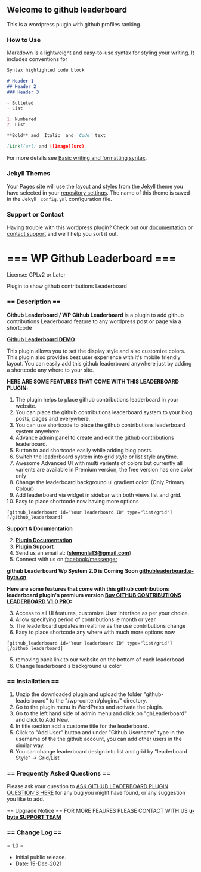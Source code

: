 ## Welcome to github leaderboard

This is a wordpress plugin with github profiles ranking.

### How to Use

Markdown is a lightweight and easy-to-use syntax for styling your writing. It includes conventions for

```markdown
Syntax highlighted code block

# Header 1
## Header 2
### Header 3

- Bulleted
- List

1. Numbered
2. List

**Bold** and _Italic_ and `Code` text

[Link](url) and ![Image](src)
```

For more details see [Basic writing and formatting syntax](https://docs.github.com/en/github/writing-on-github/getting-started-with-writing-and-formatting-on-github/basic-writing-and-formatting-syntax).

### Jekyll Themes

Your Pages site will use the layout and styles from the Jekyll theme you have selected in your [repository settings](https://github.com/SimonAndro/github-contributions-ranking-wordpress-plugin/settings/pages). The name of this theme is saved in the Jekyll `_config.yml` configuration file.

### Support or Contact

Having trouble with this wordpress plugin? Check out our [documentation](https://docs.github.com/categories/github-pages-basics/) or [contact support](https://support.github.com/contact) and we’ll help you sort it out.


# === WP Github Leaderboard  ===
License: GPLv2 or Later

Plugin to show github contributions Leaderboard

### == Description ==
**Github Leaderboard / WP Github Leaderboard**  is a plugin to add github contributions Leaderboard feature to any wordpress post or page via a shortcode

[**Github Leaderboard DEMO**](https://u-byte.cn/plugins/github-leaderboard/v1/demo/)

This plugin allows you to set the display style and also customize colors.
This plugin also provides best user experience with it's mobile friendly layout. You can easily add this github leaderboard anywhere just by adding a shortcode any where to your site.

**HERE ARE SOME FEATURES THAT COME WITH THIS LEADERBOARD PLUGIN:**

1. The plugin helps to place github contributions leaderboard in your website.
1. You can place the github contributions leaderboard system to your blog posts, pages and everywhere.
1. You can use shortcode to place the github contributions leaderboard system anywhere.
1. Advance admin panel to create and edit the github contributions leaderboard.
1. Button to add shortcode easily while adding blog posts.
1. Switch the leaderboard system into grid style or list style anytime.
1. Awesome Advanced UI with multi varients of colors but currently all varients are available in Premium version, the free version has one color only
1. Change the leaderboard background ui gradient color. (Only Primary Colour)
1. Add leaderboard via widget in sidebar with both views list and grid.
1. Easy to place shortcode now having more options 
``` 
[github_leaderboard id="Your leaderboard ID" type="list/grid"][/github_leaderboard] 
```

**Support & Documentation**

2. [**Plugin Documentation**](https://u-byte.cn/plugins/ghleaderboard/v1/demo/documentation/)
2. [**Plugin Support**](https://www.u-byte.cn/)
2. Send us an email at: (**slemonla13@gmail.com**)
2. Connect with us on [facebook/messenger](https://facebook.com/u-byte)

**github Leaderboard Wp System 2.0 is Coming Soon [githubleaderboard.u-byte.cn](https://githubleaderboard.u-byte.cn)**

**Here are some features that come with this github contributions leaderboard plugin's premium version [Buy GITHUB CONTRIBUTIONS LEADERBOARD V1.0 PRO](https://u-byte.cn/product/ghleaderboard-pro/):**

3. Access to all UI features, customize User Interface as per your choice.
3. Allow specifying period of contributions ie  month or year 
3. The leaderboard updates in realtime as the use contributions change
3. Easy to place shortcode any where with much more options now 
```
[github_leaderboard id="Your leaderboard ID" type="list/grid"][/github_leaderboard]
```
5. removing back link to our website on the bottom of each leaderboad
6. Change leaderboard's background ui color

### == Installation ==

1. Unzip the downloaded plugin and upload the folder "github-leaderboard" to the "/wp-content/plugins/" directory.
1. Go to the plugin menu in WordPress and activate the plugin.
1. Go to the left hand side of admin menu and click on "ghLeaderboard" and click to Add New.
1. In title section add a custome title for the leaderboard.
1. Click to "Add User" button and under "Github Username" type in the username of the the github account,  you can add other users in the similar way.
1. You can change leaderboard design into list and grid by "leaderboard Style" -> Grid/List


### == Frequently Asked Questions ==

Please ask your question to [ASK GITHUB LEADERBOARD PLUGIN QUESTION'S HERE](https://u-byte.com/plugins/faq) for any bug you might have found, or any suggestion you like to add.

== Upgrade Notice ==
FOR MORE FEAURES PLEASE CONTACT WITH US [**u-byte SUPPORT TEAM**](https://u-byte.com/plugins/faq)

### == Change Log ==

= 1.0 =
* Initial public release. 
* Date: 15-Dec-2021


